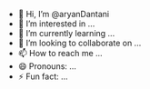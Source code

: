 - 👋 Hi, I’m @aryanDantani
- 👀 I’m interested in ...
- 🌱 I’m currently learning ...
- 💞️ I’m looking to collaborate on ...
- 📫 How to reach me ...
- 😄 Pronouns: ...
- ⚡ Fun fact: ...

<!---
aryanDantani/aryanDantani is a ✨ special ✨ repository because its `README.md` (this file) appears on your GitHub profile.
You can click the Preview link to take a look at your changes.
--->
